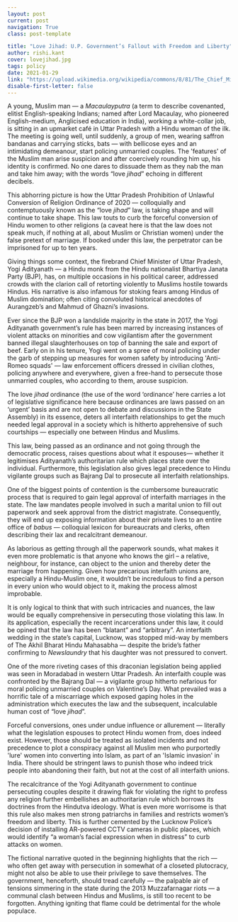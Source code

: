 ```yaml
---
layout: post
current: post
navigation: True
class: post-template

title: "Love Jihad: U.P. Government’s Fallout with Freedom and Liberty"
author: rishi.kant
cover: lovejihad.jpg
tags: policy
date: 2021-01-29
link: "https://upload.wikimedia.org/wikipedia/commons/8/81/The_Chief_Minister_of_Uttar_Pradesh%2C_Yogi_Adityanath_calling_on_the_Prime_Minister%2C_Shri_Narendra_Modi%2C_in_New_Delhi_on_April_09%2C_2017.jpg"
disable-first-letter: false
---
```

<p>A young, Muslim man — a <em >Macaulayputra</em> (a term to describe covenanted, elitist English-speaking Indians; named after Lord Macaulay, who pioneered English-medium, Anglicised education in India), working a white-collar job, is sitting in an upmarket café in Uttar Pradesh with a Hindu woman of the ilk. The meeting is going well, until suddenly, a group of men, wearing saffron bandanas and carrying sticks, bats — with bellicose eyes and an intimidating demeanour, start policing unmarried couples. The 'features' of the Muslim man arise suspicion and after coercively rounding him up, his identity is confirmed. No one dares to dissuade them as they nab the man and take him away; with the words “love <em >jihad</em>” echoing in different decibels.</p><p>This abhorring picture is how the Uttar Pradesh Prohibition of Unlawful Conversion of Religion Ordinance of 2020 — colloquially and contemptuously known as the “love <em >jihad</em>” law, is taking shape and will continue to take shape. This law touts to curb the forceful conversion of Hindu women to other religions (a caveat here is that the law does not speak much, if nothing at all, about Muslim or Christian women) under the false pretext of marriage. If booked under this law, the perpetrator can be imprisoned for up to ten years.</p><p>Giving things some context, the firebrand Chief Minister of Uttar Pradesh, Yogi Adityanath — a Hindu monk from the Hindu nationalist Bhartiya Janata Party (BJP), has, on multiple occasions in his political career, addressed crowds with the clarion call of retorting violently to Muslims hostile towards Hindus. His narrative is also infamous for stoking fears among Hindus of Muslim domination; often citing convoluted historical anecdotes of Aurangzeb’s and Mahmud of Ghazni’s invasions.</p><p>Ever since the BJP won a landslide majority in the state in 2017, the Yogi Adityanath government’s rule has been marred by increasing instances of violent attacks on minorities and cow vigilantism after the government banned illegal slaughterhouses on top of banning the sale and export of beef. Early on in his tenure, Yogi went on a spree of moral policing under the garb of stepping up measures for women safety by introducing 'Anti-Romeo squads' — law enforcement officers dressed in civilian clothes, policing anywhere and everywhere, given a free-hand to persecute those unmarried couples, who according to them, arouse suspicion.</p><p>The love <em >jihad</em> ordinance (the use of the word ‘ordinance’ here carries a lot of legislative significance here because ordinances are laws passed on an ‘urgent’ basis and are not open to debate and discussions in the State Assembly) in its essence, deters all interfaith relationships to get the much needed legal approval in a society which is hitherto apprehensive of such courtships — especially one between Hindus and Muslims.</p><p>This law, being passed as an ordinance and not going through the democratic process, raises questions about what it espouses— whether it legitimises Adityanath’s authoritarian rule which places state over the individual. Furthermore, this legislation also gives legal precedence to Hindu vigilante groups such as Bajrang Dal to prosecute all interfaith relationships.</p><p>One of the biggest points of contention is the cumbersome bureaucratic process that is required to gain legal approval of interfaith marriages in the state. The law mandates people involved in such a marital union to fill out paperwork and seek approval from the district magistrate. Consequently, they will end up exposing information about their private lives to an entire office of <em >babus </em>— colloquial lexicon for bureaucrats and clerks, often describing their lax and recalcitrant demeanour.</p><p>As laborious as getting through all the paperwork sounds, what makes it even more problematic is that anyone who knows the girl – a relative, neighbour, for instance, can object to the union and thereby deter the marriage from happening. Given how precarious interfaith unions are, especially a Hindu-Muslim one, it wouldn’t be incredulous to find a person in every union who would object to it, making the process almost improbable.</p><p>It is only logical to think that with such intricacies and nuances, the law would be equally comprehensive in persecuting those violating this law. In its application, especially the recent incarcerations under this law, it could be opined that the law has been “blatant” and “arbitrary”. An interfaith wedding in the state’s capital, Lucknow, was stopped mid-way by members of The Akhil Bharat Hindu Mahasabha — despite the bride’s father confirming to <em >Newslaundry</em> that his daughter was not pressured to convert.</p><p>One of the more riveting cases of this draconian legislation being applied was seen in Moradabad in western Uttar Pradesh. An interfaith couple was confronted by the Bajrang Dal — a vigilante group hitherto nefarious for moral policing unmarried couples on Valentine’s Day. What prevailed was a horrific tale of a miscarriage which exposed gaping holes in the administration which executes the law and the subsequent, incalculable human cost of “love <em >jihad</em>”.</p><p>Forceful conversions, ones under undue influence or allurement — literally what the legislation espouses to protect Hindu women from, does indeed exist. However, those should be treated as isolated incidents and not precedence to plot a conspiracy against all Muslim men who purportedly 'lure' women into converting into Islam, as part of an 'Islamic invasion' in India. There should be stringent laws to punish those who indeed trick people into abandoning their faith, but not at the cost of all interfaith unions.</p><p>The recalcitrance of the Yogi Adityanath government to continue persecuting couples despite it drawing flak for violating the right to profess any religion further embellishes an authoritarian rule which borrows its doctrines from the Hindutva ideology. What is even more worrisome is that this rule also makes men strong patriarchs in families and restricts women’s freedom and liberty. This is further cemented by the Lucknow Police’s decision of installing AR-powered CCTV cameras in public places, which would identify “a woman’s facial expression when in distress” to curb attacks on women.</p><p>The fictional narrative quoted in the beginning highlights that the rich — who often get away with persecution in somewhat of a closeted plutocracy, might not also be able to use their privilege to save themselves. The government, henceforth, should tread carefully — the palpable air of tensions simmering in the state during the 2013 Muzzafarnagar riots — a communal clash between Hindus and Muslims, is still too recent to be forgotten. Anything igniting that flame could be detrimental for the whole populace.</p>